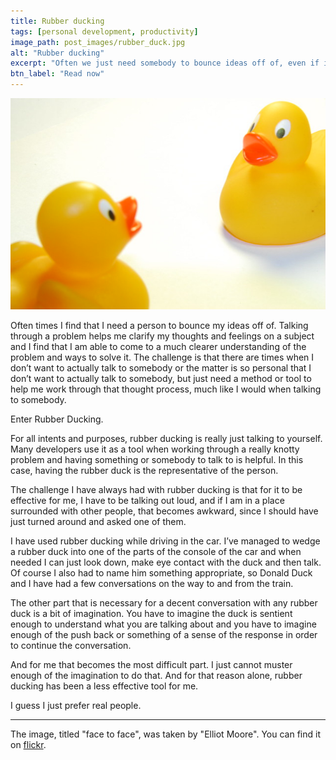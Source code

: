 ```yaml
---
title: Rubber ducking
tags: [personal development, productivity]
image_path: post_images/rubber_duck.jpg
alt: "Rubber ducking"
excerpt: "Often we just need somebody to bounce ideas off of, even if it's just an inanimate object."
btn_label: "Read now"
---
```

![rubber_duck][image]

Often times I find that I need a person to bounce my ideas off of. Talking through a problem helps me clarify my thoughts and feelings on a subject and I find that I am able to come to a much clearer understanding of the problem and ways to solve it. The challenge is that there are times when I don’t want to actually talk to somebody or the matter is so personal that I don’t want to actually talk to somebody, but just need a method or tool to help me work through that thought process, much like I would when talking to somebody.

Enter Rubber Ducking.

For all intents and purposes, rubber ducking is really just talking to yourself. Many developers use it as a tool when working through a really knotty problem and having something or somebody to talk to is helpful. In this case, having the rubber duck is the representative of the person.

The challenge I have always had with rubber ducking is that for it to be effective for me, I have to be talking out loud, and if I am in a place surrounded with other people, that becomes awkward, since I should have just turned around and asked one of them.

I have used rubber ducking while driving in the car. I’ve managed to wedge a rubber duck into one of the parts of the console of the car and when needed I can just look down, make eye contact with the duck and then talk. Of course I also had to name him something appropriate, so Donald Duck and I have had a few conversations on the way to and from the train.

The other part that is necessary for a decent conversation with any rubber duck is a bit of imagination. You have to imagine the duck is sentient enough to understand what you are talking about and you have to imagine enough of the push back or something of a sense of the response in order to continue the conversation.

And for me that becomes the most difficult part. I just cannot muster enough of the imagination to do that. And for that reason alone, rubber ducking has been a less effective tool for me.

I guess I just prefer real people.

---
The image, titled "face to face", was taken by "Elliot Moore". You can find it on [flickr][flickr].

[image]: /images/post_images/rubber_duck.jpg
[flickr]: https://www.flickr.com/photos/elliotmoore/354450443/

